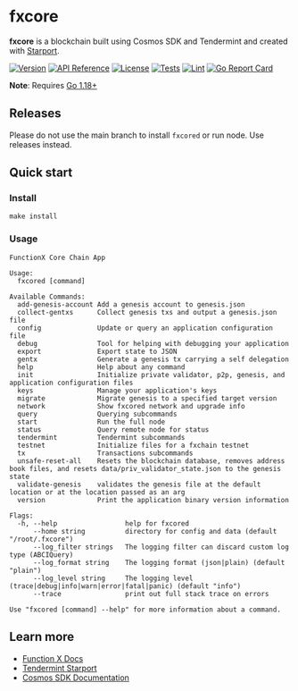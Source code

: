 # fxcore

**fxcore** is a blockchain built using Cosmos SDK and Tendermint and created with [Starport](https://github.com/tendermint/starport).

[![Version](https://img.shields.io/github/v/release/functionx/fx-core.svg)](https://github.com/functionx/fx-core/releases/latest)
[![API Reference](https://pkg.go.dev/badge/github.com/functionx/fx-core.svg)](https://pkg.go.dev/github.com/functionx/fx-core/v4)
[![License](https://img.shields.io/github/license/functionx/fx-core.svg)](https://github.com/functionx/fx-core/blob/main/LICENSE)
[![Tests](https://github.com/functionx/fx-core/actions/workflows/test.yml/badge.svg)](https://github.com/functionx/fx-core/actions/workflows/test.yml)
[![Lint](https://github.com/functionx/fx-core/actions/workflows/lint.yml/badge.svg)](https://github.com/functionx/fx-core/actions/workflows/lint.yml)
[![Go Report Card](https://goreportcard.com/badge/github.com/functionx/fx-core/v4)](https://goreportcard.com/report/github.com/functionx/fx-core/v4)

**Note**: Requires [Go 1.18+](https://go.dev/dl)

## Releases

Please do not use the main branch to install `fxcored` or run node. Use releases instead.

## Quick start

### Install

```
make install
```

### Usage

```
FunctionX Core Chain App

Usage:
  fxcored [command]

Available Commands:
  add-genesis-account Add a genesis account to genesis.json
  collect-gentxs      Collect genesis txs and output a genesis.json file
  config              Update or query an application configuration file
  debug               Tool for helping with debugging your application
  export              Export state to JSON
  gentx               Generate a genesis tx carrying a self delegation
  help                Help about any command
  init                Initialize private validator, p2p, genesis, and application configuration files
  keys                Manage your application's keys
  migrate             Migrate genesis to a specified target version
  network             Show fxcored network and upgrade info
  query               Querying subcommands
  start               Run the full node
  status              Query remote node for status
  tendermint          Tendermint subcommands
  testnet             Initialize files for a fxchain testnet
  tx                  Transactions subcommands
  unsafe-reset-all    Resets the blockchain database, removes address book files, and resets data/priv_validator_state.json to the genesis state
  validate-genesis    validates the genesis file at the default location or at the location passed as an arg
  version             Print the application binary version information

Flags:
  -h, --help                 help for fxcored
      --home string          directory for config and data (default "/root/.fxcore")
      --log_filter strings   The logging filter can discard custom log type (ABCIQuery)
      --log_format string    The logging format (json|plain) (default "plain")
      --log_level string     The logging level (trace|debug|info|warn|error|fatal|panic) (default "info")
      --trace                print out full stack trace on errors

Use "fxcored [command] --help" for more information about a command.
```

## Learn more

- [Function X Docs](https://functionx.gitbook.io)
- [Tendermint Starport](https://github.com/tendermint/starport)
- [Cosmos SDK Documentation](https://docs.cosmos.network)

